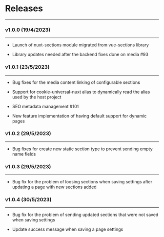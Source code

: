 # Releases

---

### v1.0.0 (19/4/2023)

---

 - Launch of nuxt-sections module migrated from vue-sections library

 - Library updates needed after the backend fixes done on media #93


### v1.0.1 (23/5/2023)

---

 - Bug fixes for the media content linking of configurable sections

 - Support for cookie-universal-nuxt alias to dynamically read the alias used by the host project
 
 - SEO metadata management #101

 - New feature implementation of having default support for dynamic pages


### v1.0.2 (29/5/2023)

---

 - Bug fixes for create new static section type to prevent sending empty name fields


### v1.0.3 (29/5/2023)

---

 - Bug fix for the problem of loosing sections when saving settings after updating a page with new sections added


### v1.0.4 (30/5/2023)

---

 - Bug fix for the problem of sending updated sections that were not saved when saving settings

 - Update success message when saving a page settings
